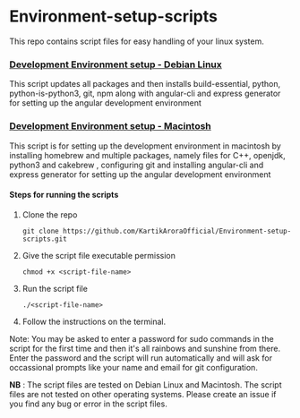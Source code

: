 # Environment-setup-scripts

This repo contains script files for easy handling of your linux system.

### [Development Environment setup - Debian Linux](./dev_env_deb_linux.sh) 
This script updates all packages and then installs build-essential, python, python-is-python3, git, npm along with angular-cli and express generator for setting up the angular development environment


### [Development Environment setup - Macintosh](./dev_env_mac.sh)
This script is for setting up the development environment in macintosh by installing homebrew and multiple packages, namely files for C++, openjdk, python3 and cakebrew , configuring git and installing angular-cli and express generator for setting up the angular development environment



#### Steps for running the scripts
1. Clone the repo
    ```
    git clone https://github.com/KartikAroraOfficial/Environment-setup-scripts.git 
    ```
2. Give the script file executable permission
    ```
    chmod +x <script-file-name>
    ```
3. Run the script file
    ```
    ./<script-file-name>
    ```
4. Follow the instructions on the terminal. 


Note: You may be asked to enter a password for sudo commands in the script for the first time and then it's all rainbows and sunshine from there. Enter the password and the script will run automatically and will ask for occassional prompts like your name and email for git configuration.

**NB** : The script files are tested on Debian Linux and Macintosh. The script files are not tested on other operating systems. Please create an issue if you find any bug or error in the script files.
